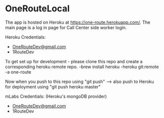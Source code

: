 # OneRouteLocal

The app is hosted on Heroku at https://one-route.herokuapp.com/. The main page is a log in page for Call Center side worker login. 

Heroku Credentials:
- OneRouteDev@gmail.com
- 1RouteDev

To get set up for development - please clone this repo and create a corresponding heroku remote repo.
-brew install heroku
-heroku git:remote -a one-route

Now when you push to this repo using "git push" --> also push to Heroku for deployment using "git push heroku master"

mLabs Credentials: (Heroku's mongoDB provider)
- OneRouteDev@gmail.com
- 1RouteDev
